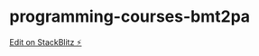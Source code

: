 # programming-courses-bmt2pa

[Edit on StackBlitz ⚡️](https://stackblitz.com/edit/programming-courses-bmt2pa)
